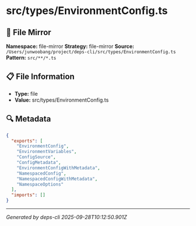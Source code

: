 # src/types/EnvironmentConfig.ts

## 📄 File Mirror

**Namespace:** file-mirror
**Strategy:** file-mirror
**Source:** `/Users/junwoobang/project/deps-cli/src/types/EnvironmentConfig.ts`
**Pattern:** `src/**/*.ts`

## 📋 File Information

- **Type:** file
- **Value:** src/types/EnvironmentConfig.ts

## 🔍 Metadata

```json
{
  "exports": [
    "EnvironmentConfig",
    "EnvironmentVariables",
    "ConfigSource",
    "ConfigMetadata",
    "EnvironmentConfigWithMetadata",
    "NamespacedConfig",
    "NamespacedConfigWithMetadata",
    "NamespaceOptions"
  ],
  "imports": []
}
```

---
*Generated by deps-cli 2025-09-28T10:12:50.901Z*
